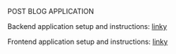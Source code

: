 POST BLOG APPLICATION

Backend application setup and instructions: [linky](backend/README.md)

Frontend application setup and instructions: [linky](frontend/README.md)